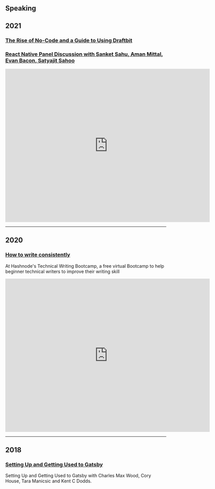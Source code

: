 ## Speaking

## 2021

### [The Rise of No-Code and a Guide to Using Draftbit](https://www.youtube.com/watch?v=sSbAuEcjjJA)


### [React Native Panel Discussion with Sanket Sahu, Aman Mittal, Evan Bacon, Satyajit Sahoo](https://www.youtube.com/watch?v=_HKzhe8f47Y)

<iframe
    width="640"
    height="480"
    src="https://www.youtube.com/embed/_HKzhe8f47Y"
    frameborder="0"
    allow="autoplay; encrypted-media"
    allowfullscreen
>
</iframe>

--- 

## 2020

### [How to write consistently](https://www.youtube.com/watch?v=YIRxTUCY0NQ)

At Hashnode's Technical Writing Bootcamp, a free virtual Bootcamp to help beginner technical writers to improve their writing skill


<iframe
    width="640"
    height="480"
    src="https://www.youtube.com/embed/YIRxTUCY0NQ"
    frameborder="0"
    allow="autoplay; encrypted-media"
    allowfullscreen
>
</iframe>

---

## 2018

### [Setting Up and Getting Used to Gatsby](https://dev.to/reactroundup/rru-006-setting-up-and-getting-used-to-gatsby-with-aman-mittal)

Setting Up and Getting Used to Gatsby with Charles Max Wood, Cory House, Tara Manicsic and Kent C Dodds.



